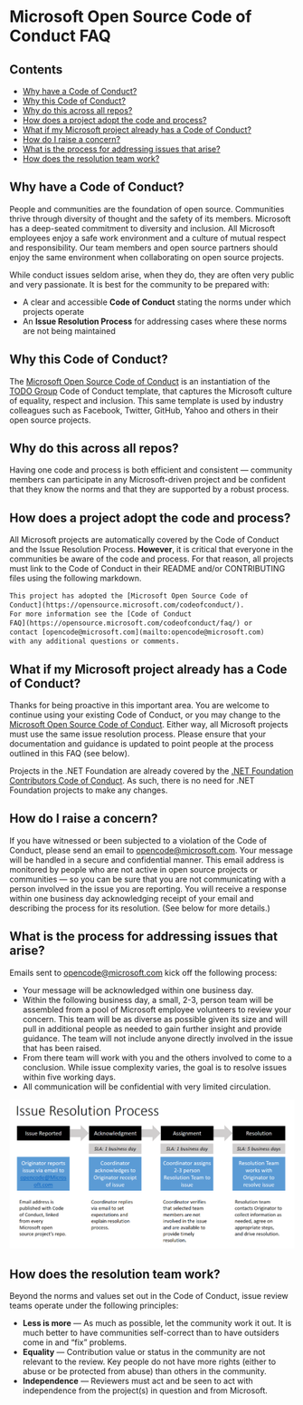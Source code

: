 # Microsoft Open Source Code of Conduct FAQ

## Contents

* [Why have a Code of Conduct?](#whycode)
* [Why this Code of Conduct?](#whythis)
* [Why do this across all repos?](#allrepos)
* [How does a project adopt the code and process?](#howadopt)
* [What if my Microsoft project already has a Code of Conduct?](#alreadyhave)
* [How do I raise a concern?](#howreport)
* [What is the process for addressing issues that arise?](#process)
* [How does the resolution team work?](#howteamworks)

## <a name="whycode"></a>Why have a Code of Conduct?
People and communities are the foundation of open source. Communities thrive through diversity of thought and the safety of its members. Microsoft has a deep-seated commitment to diversity and inclusion. All Microsoft employees enjoy a safe work environment and a culture of mutual respect and responsibility. Our team members and open source partners should enjoy the same environment when collaborating on open source projects.

While conduct issues seldom arise, when they do, they are often very public and very passionate. It is best for the community to be prepared with:

* A clear and accessible **Code of Conduct** stating the norms under which projects operate
* An **Issue Resolution Process** for addressing cases where these norms are not being maintained

## <a name="whythis"></a>Why this Code of Conduct?
The [Microsoft Open Source Code of Conduct](https://opensource.microsoft.com/codeofconduct/) is an instantiation of the [TODO Group](https://todogroup.org/) Code of Conduct template, that captures the Microsoft culture of equality, respect and inclusion. This same template is used by industry colleagues such as Facebook, Twitter, GitHub, Yahoo and others in their open source projects.

## <a name="allrepos"></a>Why do this across all repos?
Having one code and process is both efficient and consistent &mdash; community members can participate in any Microsoft-driven project and be confident that they know the norms and that they are supported by a robust process.

## <a name="howadopt"></a>How does a project adopt the code and process?
All Microsoft projects are automatically covered by the Code of Conduct and the Issue Resolution Process. **However**, it is critical that everyone in the communities be aware of the code and process. For that reason, all projects must link to the Code of Conduct in their README and/or CONTRIBUTING files using the following markdown.

```
This project has adopted the [Microsoft Open Source Code of
Conduct](https://opensource.microsoft.com/codeofconduct/).
For more information see the [Code of Conduct
FAQ](https://opensource.microsoft.com/codeofconduct/faq/) or
contact [opencode@microsoft.com](mailto:opencode@microsoft.com)
with any additional questions or comments.
```

## <a name="alreadyhave"></a>What if my Microsoft project already has a Code of Conduct?
Thanks for being proactive in this important area. You are welcome to continue using your existing Code of Conduct, or you may change to the [Microsoft Open Source Code of Conduct](https://opensource.microsoft.com/codeofconduct/). Either way, all Microsoft projects must use the same issue resolution process. Please ensure that your documentation and guidance is updated to point people at the process outlined in this FAQ (see below).

Projects in the .NET Foundation are already covered by the [.NET Foundation Contributors Code of Conduct](https://www.dotnetfoundation.org/code-of-conduct). As such, there is no need for .NET Foundation projects to make any changes.

## <a name="howreport"></a>How do I raise a concern?
If you have witnessed or been subjected to a violation of the Code of Conduct, please send an email to [opencode@microsoft.com](mailto:opencode@microsoft.com). Your message will be handled in a secure and confidential manner. This email address is monitored by people who are not active in open source projects or communities &mdash; so you can be sure that you are not communicating with a person involved in the issue you are reporting. You will receive a response within one business day acknowledging receipt of your email and describing the process for its resolution. (See below for more details.)

## <a name="process"></a>What is the process for addressing issues that arise?
Emails sent to [opencode@microsoft.com](mailto:opencode@microsoft.com) kick off the following process:

* Your message will be acknowledged within one business day.
* Within the following business day, a small, 2-3, person team will be assembled from a pool of Microsoft employee volunteers to review your concern. This team will be as diverse as possible given its size and will pull in additional people as needed to gain further insight and provide guidance. The team will not include anyone directly involved in the issue that has been raised.
* From there team will work with you and the others involved to come to a conclusion. While issue complexity varies, the goal is to resolve issues within five working days.
* All communication will be confidential with very limited circulation.

![Issue Resolution Process](IssueResolutionProcess.png)

## <a name="howteamworks"></a>How does the resolution team work?
Beyond the norms and values set out in the Code of Conduct, issue review teams operate under the following principles:

* **Less is more** &mdash; As much as possible, let the community work it out. It is much better to have communities self-correct than to have outsiders come in and “fix” problems.
* **Equality** &mdash; Contribution value or status in the community are not relevant to the review. Key people do not have more rights (either to abuse or be protected from abuse) than others in the community.
* **Independence** &mdash; Reviewers must act and be seen to act with independence from the project(s) in question and from Microsoft.
